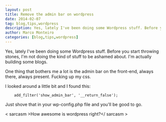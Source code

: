 ```yaml
---
layout: post
title: Remove the admin bar on wordpress
date: 2014-02-07
tag: blog,tips,wordpress
description: Yes, lately I've been doing some Wordpress stuff. Before you start throwing stones, I'm not doing the kind of stuff to be ashamed about. I'm actually building some blogs.
author: Marco Monteiro
categories: [blog,tips,wordpress]
---
```


Yes, lately I've been doing some Wordpress stuff. Before you start throwing stones, I'm not doing the kind of stuff to be ashamed about. I'm actually building some blogs.

One thing that bothers me a lot is the admin bar on the front-end, always there, always present. Fucking up my css.

<!--more-->

I looked around a little bit and I found this:

		add_filter('show_admin_bar', '__return_false');

Just shove that in your wp-config.php file and you'll be good to go.

< sarcasm >How awesome is wordpress right?</ sarcasm >